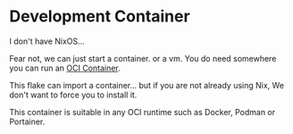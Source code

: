 # Development Container
I don't have NixOS...

Fear not, we can just start a container. or a vm.
You do need somewhere you can run an [OCI Container](https://opencontainers.org/).

This flake can import a container... 
but if you are not already using Nix, 
We don't want to force you to install it.

This container is suitable in any OCI runtime such as Docker, Podman or Portainer.


